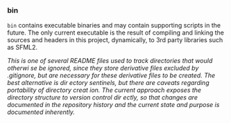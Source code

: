 ### bin

`bin` contains executable binaries and may contain supporting scripts in the
future. The only current executable is the result of compiling and linking
the sources and headers in this project, dynamically, to 3rd party libraries
such as SFML2.

<i>
This is one of several README files used to track directories that would otherwi
se be ignored, since they store derivative files excluded by .gitignore, but are
 necessary for these derivative files to be created. The best alternative is dir
ectory sentinels, but there are caveats regarding portability of directory creat
ion. The current approach exposes the directory structure to version control dir
ectly, so that changes are documented in the repository history and the current 
state and purpose is documented inherently.
</i>
